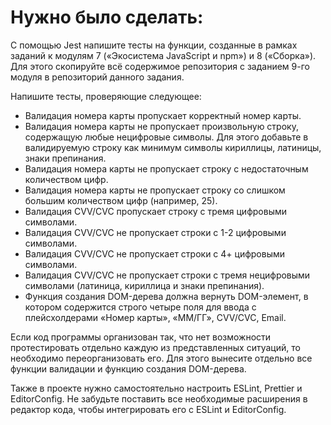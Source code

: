 # Нужно было сделать:

С помощью Jest напишите тесты на функции, созданные в рамках заданий к модулям 7 («Экосистема JavaScript и npm») и 8 («Сборка»). Для этого скопируйте всё содержимое репозитория с заданием 9-го модуля в репозиторий данного задания.

Напишите тесты, проверяющие следующее:

- Валидация номера карты пропускает корректный номер карты.
- Валидация номера карты не пропускает произвольную строку, содержащую любые нецифровые символы. Для этого добавьте в валидируемую строку как минимум символы кириллицы, латиницы, знаки препинания.
- Валидация номера карты не пропускает строку с недостаточным количеством цифр.
- Валидация номера карты не пропускает строку со слишком большим количеством цифр (например, 25).
- Валидация CVV/CVC пропускает строку с тремя цифровыми символами.
- Валидация CVV/CVC не пропускает строки с 1-2 цифровыми символами.
- Валидация CVV/CVC не пропускает строки с 4+ цифровыми символами.
- Валидация CVV/CVC не пропускает строки с тремя нецифровыми символами (латиница, кириллица и знаки препинания).
- Функция создания DOM-дерева должна вернуть DOM-элемент, в котором содержится строго четыре поля для ввода с плейсхолдерами «Номер карты», «ММ/ГГ», CVV/CVC, Email.

Если код программы организован так, что нет возможности протестировать отдельно каждую из представленных ситуаций, то необходимо переорганизовать его. Для этого вынесите отдельно все функции валидации и функцию создания DOM-дерева.

Также в проекте нужно самостоятельно настроить ESLint, Prettier и EditorConfig. Не забудьте поставить все необходимые расширения в редактор кода, чтобы интегрировать его с ESLint и EditorConfig.
